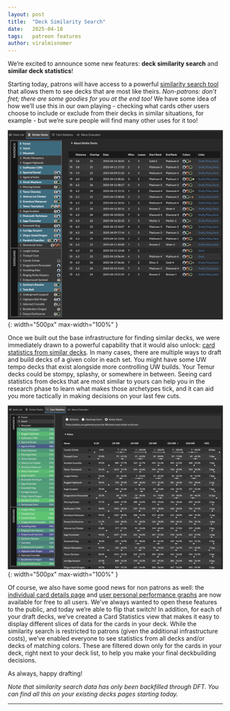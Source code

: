 ```yaml
---
layout: post
title:  "Deck Similarity Search"
date:   2025-04-18
tags:   patreon features
author: viralmisnomer
---
```


We’re excited to announce some new features: **deck similarity search** and **similar deck statistics**!

Starting today, patrons will have access to a powerful [similarity search tool](https://www.17lands.com/deck/a108afe05f2e4cb9a84c23bec977d548/0?view=similar) that allows them to see decks that are most like theirs. *Non-patrons: don’t fret; there are some goodies for you at the end too!* We have some idea of how we’ll use this in our own playing - checking what cards other users choose to include or exclude from their decks in similar situations, for example - but we’re sure people will find many other uses for it too!

![](/assets/img/posts/2025-04-18-similarity-search/similar_decks.png){: width="500px" max-width="100%" }

Once we built out the base infrastructure for finding similar decks, we were immediately drawn to a powerful capability that it would also unlock: [card statistics from similar decks](https://www.17lands.com/deck/a108afe05f2e4cb9a84c23bec977d548/0?view=stats). In many cases, there are multiple ways to draft and build decks of a given color in each set. You might have some UW tempo decks that exist alongside more controlling UW builds. Your Temur decks could be stompy, splashy, or somewhere in between. Seeing card statistics from decks that are most similar to yours can help you in the research phase to learn what makes those archetypes tick, and it can aid you more tactically in making decisions on your last few cuts.

![](/assets/img/posts/2025-04-18-similarity-search/statistics.png){: width="500px" max-width="100%" }

Of course, we also have some good news for non patrons as well: the [individual card details page](https://www.17lands.com/card_data/details?card_id=95574&expansion=TDM&format=PremierDraft&start=2025-04-08) and [user personal performance graphs](https://www.17lands.com/history/events?view=performance) are now available for free to all users. We’ve always wanted to open these features to the public, and today we’re able to flip that switch! In addition, for each of your draft decks, we’ve created a Card Statistics view that makes it easy to display different slices of data for the cards in your deck. While the similarity search is restricted to patrons (given the additional infrastructure costs), we’ve enabled everyone to see statistics from all decks and/or decks of matching colors. These are filtered down only for the cards in your deck, right next to your deck list, to help you make your final deckbuilding decisions.

As always, happy drafting!

*Note that similarity search data has only been backfilled through DFT. You can find all this on your existing decks pages starting today.*

---

